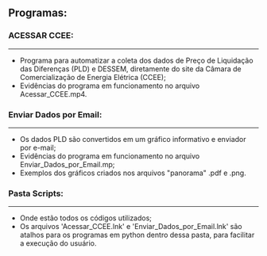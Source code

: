 ## Programas:
### ACESSAR CCEE:
---
- Programa para automatizar a coleta dos dados de Preço de Liquidação das Diferenças (PLD) e DESSEM, diretamente do site da Câmara de Comercialização de Energia Elétrica (CCEE);
- Evidências do programa em funcionamento no arquivo Acessar_CCEE.mp4.


### Enviar Dados por Email:
---
- Os dados PLD são convertidos em um gráfico informativo e enviador por e-mail;
- Evidências do programa em funcionamento no arquivo Enviar_Dados_por_Email.mp;
- Exemplos dos gráficos criados nos arquivos "panorama" .pdf e .png.

### Pasta Scripts:
---
- Onde estão todos os códigos utilizados;
- Os arquivos 'Acessar_CCEE.lnk' e 'Enviar_Dados_por_Email.lnk' são atalhos para os programas em python dentro dessa pasta, para facilitar a execução do usuário.

